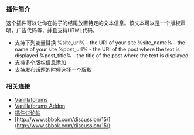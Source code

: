 ### 插件简介
这个插件可以让你在帖子的结尾放置特定的文本信息。该文本可以是一个版权声明，广告代码等，并且支持HTML代码。

* 支持下列变量替换 
	%site_url% - the URI of your site
	%site_name% - the name of your site
	%post_url% - the URI of the post where the text is displayed
	%post_title% - the title of the post where the text is displayed
* 支持多个版权信息添加 
* 支持发布话题的时候选择一个版权 

### 相关连接
* [Vanillaforums](http://vanillaforums.org) 
* [Vanillaforums Addon](http://vanillaforums.org/addons) 
* [插件讨论帖](http://www.sbbok.com/discussion/15/)  
* [http://www.sbbok.com/discussion/15/](http://www.sbbok.com/discussion/15/)
